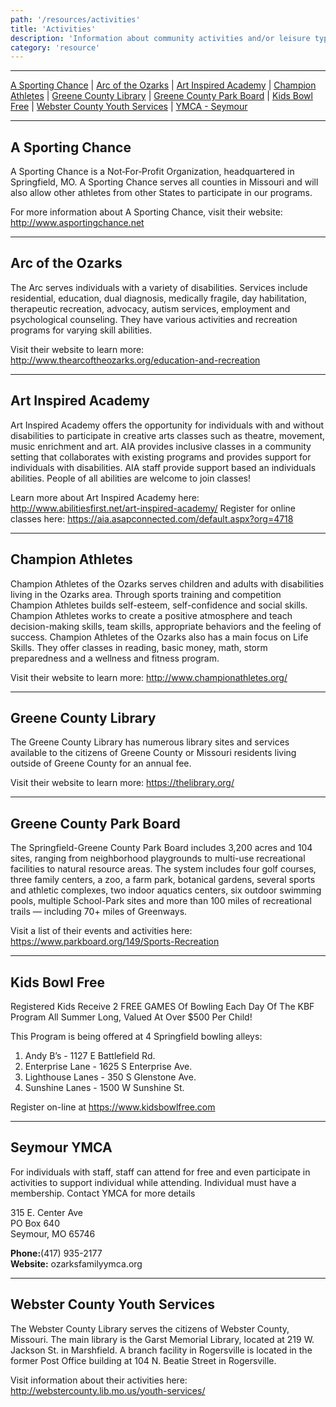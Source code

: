 ```yaml
---
path: '/resources/activities'
title: 'Activities'
description: 'Information about community activities and/or leisure type resources for individuals and families to enjoy.'
category: 'resource'
---
```


***

[A Sporting Chance](#a-sporting-chance) | [Arc of the Ozarks](#arc-of-the-ozarks) | [Art Inspired Academy](#art-inspired-academy) | [Champion Athletes](#champion-athletes) | [Greene County Library](#greene-county-library) | [Greene County Park Board](#greene-county-park-board) | [Kids Bowl Free](#kids-bowl-free) | [Webster County Youth Services](#webster-county-youth-services) | [YMCA - Seymour](#seymour-ymca)

***

## A Sporting Chance
A Sporting Chance is a Not‑For‑Profit Organization, headquartered in Springfield, MO. A Sporting Chance serves all counties in Missouri and will also allow other athletes from other States to participate in our programs.  

For more information about A Sporting Chance, visit their website: http://www.asportingchance.net 

***

## Arc of the Ozarks
The Arc serves individuals with a variety of disabilities. Services include residential, education, dual diagnosis, medically fragile, day habilitation, therapeutic recreation, advocacy, autism services, employment and psychological counseling. They have various activities and recreation programs for varying skill abilities.

Visit their website to learn more: http://www.thearcoftheozarks.org/education-and-recreation

***

## Art Inspired Academy
Art Inspired Academy offers the opportunity for individuals with and without disabilities to participate in creative arts classes such as theatre, movement, music enrichment and art.  AIA provides inclusive classes in a community setting that collaborates with existing programs and provides support for individuals with disabilities.  AIA staff provide support based an individuals abilities. People of all abilities are welcome to join classes!

Learn more about Art Inspired Academy here: http://www.abilitiesfirst.net/art-inspired-academy/
Register for online classes here: https://aia.asapconnected.com/default.aspx?org=4718

***

## Champion Athletes
Champion Athletes of the Ozarks serves children and adults with disabilities living in the Ozarks area. Through sports training and competition Champion Athletes builds self-esteem, self-confidence and social skills. Champion Athletes works to create a positive atmosphere and teach decision-making skills, team skills, appropriate behaviors and the feeling of success. Champion Athletes of the Ozarks also has a main focus on Life Skills. They offer classes in reading, basic money, math, storm preparedness and a wellness and fitness program. 

Visit their website to learn more: http://www.championathletes.org/

***

## Greene County Library
The Greene County Library has numerous library sites and services available to the citizens of Greene County or Missouri residents living outside of Greene County for an annual fee. 

Visit their website to learn more: https://thelibrary.org/ 

***

## Greene County Park Board
The Springfield-Greene County Park Board includes 3,200 acres and 104 sites, ranging from neighborhood playgrounds to multi-use recreational facilities to natural resource areas. The system includes four golf courses, three family centers, a zoo, a farm park, botanical gardens, several sports and athletic complexes, two indoor aquatics centers, six outdoor swimming pools, multiple School-Park sites and more than 100 miles of recreational trails — including 70+ miles of Greenways.

Visit a list of their events and activities here: https://www.parkboard.org/149/Sports-Recreation 

***

## Kids Bowl Free
Registered Kids Receive 2 FREE GAMES Of Bowling Each Day Of The KBF Program All Summer Long, Valued At Over $500 Per Child!

This Program is being offered at 4 Springfield bowling alleys:
1. Andy B’s - 1127 E Battlefield Rd.
2. Enterprise Lane - 1625 S Enterprise Ave.
3. Lighthouse Lanes - 350 S Glenstone Ave.
4. Sunshine Lanes - 1500 W Sunshine St.

Register on-line at https://www.kidsbowlfree.com

***

## Seymour YMCA
For individuals with staff, staff can attend for free and even participate in activities to support individual while attending. Individual must have a membership. Contact YMCA for more details

315 E. Center Ave  
PO Box 640  
Seymour, MO 65746  

**Phone:**(417) 935-2177  
**Website:** ozarksfamilyymca.org 

***

## Webster County Youth Services
The Webster County Library serves the citizens of Webster County, Missouri. The main library is the Garst Memorial Library, located at 219 W. Jackson St. in Marshfield. A branch facility in Rogersville is located in the former Post Office building at 104 N. Beatie Street in Rogersville.

Visit information about their activities here: http://webstercounty.lib.mo.us/youth-services/
